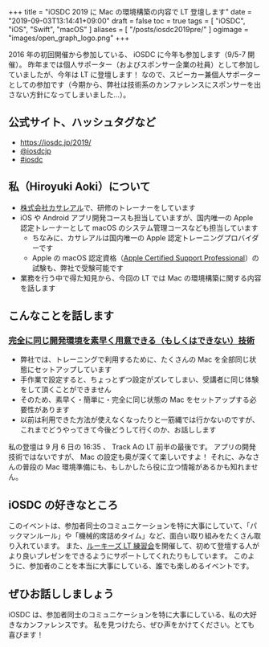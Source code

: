 +++
title = "iOSDC 2019 に Mac の環境構築の内容で LT 登壇します"
date = "2019-09-03T13:14:41+09:00"
draft = false
toc = true
tags = [ "iOSDC", "iOS", "Swift", "macOS" ]
aliases = [ "/posts/iosdc2019pre/" ]
ogimage = "images/open_graph_logo.png"
+++

2016 年の初回開催から参加している、 iOSDC に今年も参加します（9/5-7 開催）。
昨年までは個人サポーター（およびスポンサー企業の社員）として参加していましたが、今年は LT に登壇します！
なので、スピーカー兼個人サポーターとしての参加です（今期から、弊社は技術系のカンファレンスにスポンサーを出さない方針になってしまいました…）。

## 公式サイト、ハッシュタグなど
- https://iosdc.jp/2019/
- [@iosdcjp](https://twitter.com/iosdcjp)
- [#iosdc](https://twitter.com/hashtag/iosdc?src=hash)

## 私（Hiroyuki Aoki）について
- [株式会社カサレアル](https://www.casareal.co.jp/)で、研修のトレーナーをしています
- iOS や Android アプリ開発コースも担当していますが、国内唯一の Apple 認定トレーナーとして macOS のシステム管理コースなども担当しています
    - ちなみに、カサレアルは国内唯一の Apple 認定トレーニングプロバイダーです
    - Apple の macOS 認定資格（[Apple Certified Support Professional](https://training.apple.com/us/en/recognition)）の試験も、弊社で受験可能です
- 業務を行う中で得た知見から、今回の LT では Mac の環境構築に関する内容を話します

## こんなことを話します
### [完全に同じ開発環境を素早く用意できる（もしくはできない）技術](https://fortee.jp/iosdc-japan-2019/proposal/973963ea-c6b2-46aa-a15b-1b34af099c84)
- 弊社では、トレーニングで利用するために、たくさんの Mac を全部同じ状態にセットアップしています
- 手作業で設定すると、ちょっとずつ設定がズレてしまい、受講者に同じ体験をして頂くことができません
- そのため、素早く・簡単に・完全に同じ状態の Mac をセットアップする必要性があります
- 以前は利用できた方法が使えなくなったりと一筋縄では行かないのですが、これまでどうやってきて今後どうして行くのか、お話しします

私の登壇は 9 月 6 日の 16:35 、 Track Aの LT 前半の最後です。
アプリの開発技術ではないですが、 Mac の設定も奥が深くて楽しいですよ！
それに、みなさんの普段の Mac 環境準備にも、もしかしたら役に立つ情報があるかも知れません。

## iOSDC の好きなところ
このイベントは、参加者同士のコミュニケーションを特に大事にしていて、「パックマンルール」や「機械的席詰めタイム」など、面白い取り組みをたくさん取り入れています。
また、[ルーキーズ LT 練習会](https://blog.iosdc.jp/2019/08/28/rookies-lt-practice-session/)を開催して、初めて登壇する人がより良いプレゼンをできるようにサポートしてくれたりもしています。
このように、参加者のことを本当に大事にしている、誰でも楽しめるイベントです。

## ぜひお話ししましょう
iOSDC は、参加者同士のコミュニケーションを特に大事にしている、私の大好きなカンファレンスです。
私を見つけたら、ぜひ声をかけてください。とても喜びます！
